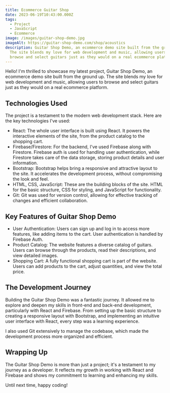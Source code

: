 ```yaml
---
title: Ecommerce Guitar Shop
date: 2023-06-19T10:43:00.000Z
tags:
  - Project
  - JavaScript
  - Ecommerce
image: /images/guitar-shop-demo.jpg
imageAlt: https://guitar-shop-demo.com/shop/acoustics
description: Guitar Shop Demo, an ecommerce demo site built from the ground up.
  The site blends my love for web development and music, allowing users to
  browse and select guitars just as they would on a real ecommerce platform.
---
```

Hello! I'm thrilled to showcase my latest project, Guitar Shop Demo, an ecommerce demo site built from the ground up. The site blends my love for web development and music, allowing users to browse and select guitars just as they would on a real ecommerce platform.



## Technologies Used

The project is a testament to the modern web development stack. Here are the key technologies I've used:

* React: The whole user interface is built using React. It powers the interactive elements of the site, from the product catalog to the shopping cart.
* Firebase/Firestore: For the backend, I've used Firebase along with Firestore. Firebase auth is used for handling user authentication, while Firestore takes care of the data storage, storing product details and user information.
* Bootstrap: Bootstrap helps bring a responsive and attractive layout to the site. It accelerates the development process, without compromising the look and feel.
* HTML, CSS, JavaScript: These are the building blocks of the site. HTML for the basic structure, CSS for styling, and JavaScript for functionality.
* Git: Git was used for version control, allowing for effective tracking of changes and efficient collaboration.



## Key Features of Guitar Shop Demo

* User Authentication: Users can sign up and log in to access more features, like adding items to the cart. User authentication is handled by Firebase Auth.
* Product Catalog: The website features a diverse catalog of guitars. Users can browse through the products, read their descriptions, and view detailed images.
* Shopping Cart: A fully functional shopping cart is part of the website. Users can add products to the cart, adjust quantities, and view the total price.



## The Development Journey

Building the Guitar Shop Demo was a fantastic journey. It allowed me to explore and deepen my skills in front-end and back-end development, particularly with React and Firebase. From setting up the basic structure to creating a responsive layout with Bootstrap, and implementing an intuitive user interface with React, every step was a learning experience.



I also used Git extensively to manage the codebase, which made the development process more organized and efficient.

## Wrapping Up

The Guitar Shop Demo is more than just a project; it's a testament to my journey as a developer. It reflects my growth in working with React and Firebase and shows my commitment to learning and enhancing my skills.

Until next time, happy coding!